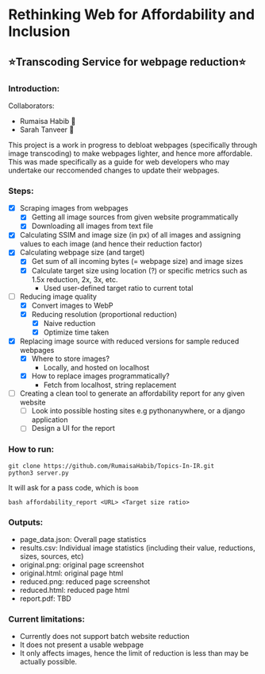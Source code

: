 
# Rethinking Web for Affordability and Inclusion
## ⭐Transcoding Service for webpage reduction⭐

### Introduction:
Collaborators:
 - Rumaisa Habib 🐸
 - Sarah Tanveer 🌻

This project is a work in progress to debloat webpages (specifically through image transcoding) to make webpages lighter, and hence more affordable. This was made specifically as a guide for web developers who may undertake our reccomended changes to update their webpages.

### Steps:
 - [x] Scraping images from webpages 
	 - [x] Getting all image sources from given website programmatically
	 - [x] Downloading all images from text file
 - [x] Calculating SSIM and image size (in px) of all images and assigning values to each image (and hence their reduction factor)
 - [x] Calculating webpage size (and target)
	 - [x] Get sum of all incoming bytes (= webpage size) and image sizes
	 - [x] Calculate target size using location (?) or specific metrics such as 1.5x reduction, 2x, 3x, etc.
	 	- Used user-defined target ratio to current total
 - [ ] Reducing image quality
	 - [x] Convert images to WebP
	 - [x] Reducing resolution (proportional reduction)
	 	- [x] Naive reduction
	 	- [x] Optimize time taken
 - [x] Replacing image source with reduced versions for sample reduced webpages
	 - [x] Where to store images?
	 	- Locally, and hosted on localhost
	 - [x] How to replace images programmatically?
	 	- Fetch from localhost, string replacement
 - [ ] Creating a clean tool to generate an affordability report for any given website
	 - [ ] Look into possible hosting sites e.g pythonanywhere, or a django application
	 - [ ] Design a UI for the report 

### How to run:
```
git clone https://github.com/RumaisaHabib/Topics-In-IR.git
python3 server.py
```
It will ask for a pass code, which is ```boom```
```
bash affordability_report <URL> <Target size ratio>
```

### Outputs:
- page_data.json: Overall page statistics
- results.csv: Individual image statistics (including their value, reductions, sizes, sources, etc)
- original.png: original page screenshot
- original.html: original page html
- reduced.png: reduced page screenshot
- reduced.html: reduced page html
- report.pdf: TBD

### Current limitations:
- Currently does not support batch website reduction
- It does not present a usable webpage
- It only affects images, hence the limit of reduction is less than may be actually possible.
